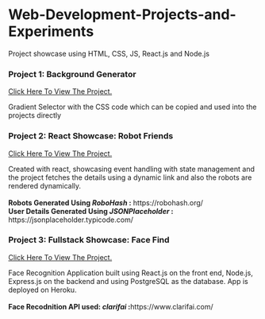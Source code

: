 # Web-Development-Projects-and-Experiments
Project showcase using HTML, CSS, JS, React.js and Node.js

<h3> Project 1: Background Generator </h3>
<a href='https://aamir222686.github.io/Web-Development-Projects-and-Experiments/background-generator-pure-DOM/' target="_blank"> Click Here To View The Project.</a>
<p> Gradient Selector with the CSS code which can be copied and used into the projects directly </p>

<h3> Project 2: React Showcase: Robot Friends </h3>
<a href='https://aamir222686.github.io/Web-Development-Projects-and-Experiments/robofriends-react-app/' target="_blank"> Click Here To View The Project.</a>
<p> Created with react, showcasing event handling with state management and the project fetches the details using a dynamic link and also the robots are rendered dynamically. <br><br>
  <b>Robots Generated Using <i>RoboHash</i> :</b> https://robohash.org/ <br> <b>User Details Generated Using <i>JSONPlaceholder</i> :</b> https://jsonplaceholder.typicode.com/ </p>
  
  <h3> Project 3: Fullstack Showcase: Face Find </h3>
<a href='https://dashboard.heroku.com/apps/face-find-react-app' target="_blank"> Click Here To View The Project.</a>
<p> Face Recognition Application built using React.js on the front end, Node.js, Express.js on the backend and using PostgreSQL as the database. App is deployed on Heroku.<br><br>
  <b>Face Recodnition API used: <i>clarifai</i> :</b>https://www.clarifai.com/</p>
